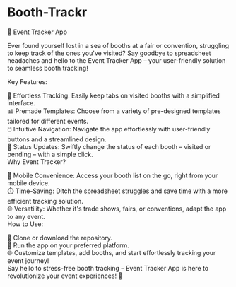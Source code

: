 # Booth-Trackr
🚀 Event Tracker App

Ever found yourself lost in a sea of booths at a fair or convention, struggling to keep track of the ones you've visited? Say goodbye to spreadsheet headaches and hello to the Event Tracker App – your user-friendly solution to seamless booth tracking!

Key Features:

🎯 Effortless Tracking: Easily keep tabs on visited booths with a simplified interface.<br />
📊 Premade Templates: Choose from a variety of pre-designed templates tailored for different events.<br />
🖱️ Intuitive Navigation: Navigate the app effortlessly with user-friendly buttons and a streamlined design.<br />
🔄 Status Updates: Swiftly change the status of each booth – visited or pending – with a simple click.<br />
Why Event Tracker?

📱 Mobile Convenience: Access your booth list on the go, right from your mobile device.<br />
⏱️ Time-Saving: Ditch the spreadsheet struggles and save time with a more efficient tracking solution.<br />
🌐 Versatility: Whether it's trade shows, fairs, or conventions, adapt the app to any event.<br />
How to Use:

📲 Clone or download the repository.<br />
🚀 Run the app on your preferred platform.<br />
🌐 Customize templates, add booths, and start effortlessly tracking your event journey!<br />
Say hello to stress-free booth tracking – Event Tracker App is here to revolutionize your event experiences! 🎉
